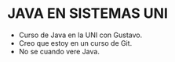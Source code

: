 # JAVA EN SISTEMAS UNI

- Curso de Java en la UNI con Gustavo.
- Creo que estoy en un curso de Git.
- No se cuando vere Java.

